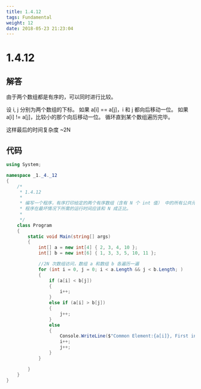 ```yaml
---
title: 1.4.12
tags: Fundamental
weight: 12
date: 2018-05-23 21:23:04
---
```


# 1.4.12


## 解答

由于两个数组都是有序的，可以同时进行比较。

设 i, j 分别为两个数组的下标。
如果 a[i] == a[j]，i 和 j 都向后移动一位。
如果 a[i] != a[j]，比较小的那个向后移动一位。
循环直到某个数组遍历完毕。

这样最后的时间复杂度 ~2N

## 代码

```csharp
using System;

namespace _1._4._12
{
    /*
     * 1.4.12
     * 
     * 编写一个程序，有序打印给定的两个有序数组（含有 N 个 int 值） 中的所有公共元素，
     * 程序在最坏情况下所需的运行时间应该和 N 成正比。
     * 
     */
    class Program
    {
        static void Main(string[] args)
        {
            int[] a = new int[4] { 2, 3, 4, 10 };
            int[] b = new int[6] { 1, 3, 3, 5, 10, 11 };

            //2N 次数组访问，数组 a 和数组 b 各遍历一遍
            for (int i = 0, j = 0; i < a.Length && j < b.Length; )
            {
                if (a[i] < b[j])
                {
                    i++;
                }
                else if (a[i] > b[j])
                {
                    j++;
                }
                else
                {
                    Console.WriteLine($"Common Element:{a[i]}, First index: (a[{i}], b[{j}])");
                    i++;
                    j++;
                }
            }

        }
    }
}
```
